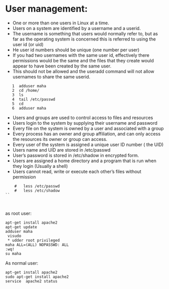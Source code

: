 # User management:

* One or more than one users in Linux at a time.
* Users on a system are identified by a username and a userid. 
* The username is something that users would normally refer to, but as far as the operating system is concerned this is referred to using the user id (or uid)
* He user id numbers should be unique (one number per user)
* If you had two usernames with the same user id, effectively there permissions would be the same and the files that they create would appear to have been created by the same user.
* This should not be allowed and the useradd command will not allow usernames to share the same userid.
 
 ```
    1  adduser maha
    2  cd /home/
    3  ls
    4  tail /etc/passwd
    5  cd
    6  adduser maha

 ```

* Users and groups are used to control access to files and resources
* Users login to the system by supplying their username and password
* Every file on the system is owned by a user and associated with a group
* Every process has an owner and group affiliation, and can only access the resources its owner or group can access.
* Every user of the system is assigned a unique user ID number ( the UID)
* Users name and UID are stored in /etc/passwd
* User’s password is stored in /etc/shadow in encrypted form.
* Users are assigned a home directory and a program that is run when they login (Usually a shell)
* Users cannot read, write or execute each other’s files without permission

```
    #   less /etc/passwd
    #   less /etc/shadow
``



```

 as root user:

    apt-get install apache2
    apt-get update
    adduser maha
     visudo
     * udder root privileged 
    maha ALL=(ALL) NOPASSWD: ALL
    :wq!
    su maha

As normal user:

    apt-get install apache2
    sudo apt-get install apache2
    service  apache2 status


```